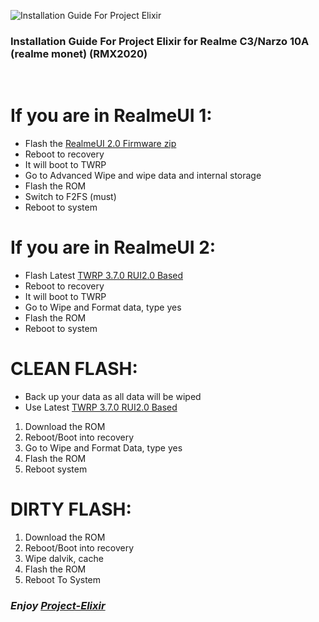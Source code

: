![Installation Guide For Project Elixir](https://i.imgur.com/3UmK6nS.png "Installation")

### Installation Guide For Project Elixir for Realme C3/Narzo 10A (realme monet) (RMX2020)
​
# If you are in RealmeUI 1:
- Flash the [RealmeUI 2.0 Firmware zip](https://sourceforge.net/projects/sarthak-android-projects/files/Firmware/RMX2020/realme-UI2-vendor%2Bfirmware-RMX2020.zip/download)
- Reboot to recovery
- It will boot to TWRP 
- Go to Advanced Wipe and wipe data and internal storage
- Flash the ROM
- Switch to F2FS (must)
- Reboot to system

# If you are in RealmeUI 2:
- Flash Latest [TWRP 3.7.0 RUI2.0 Based](https://sourceforge.net/projects/sarthak-android-projects/files/Recoveries/RMX2020/TWRP-12.1-RUI2-R1-RMX2020-29102023.img/download)
- Reboot to recovery
- It will boot to TWRP 
- Go to Wipe and Format data, type yes
- Flash the ROM
- Reboot to system

# CLEAN FLASH:​
* Back up your data as all data will be wiped
* Use Latest [TWRP 3.7.0 RUI2.0 Based](https://sourceforge.net/projects/sarthak-android-projects/files/Recoveries/RMX2020/TWRP-12.1-RUI2-R1-RMX2020-29102023.img/download)

1. Download the ROM
2. Reboot/Boot into recovery
3. Go to Wipe and Format Data, type yes
4. Flash the ROM
5. Reboot system

# DIRTY FLASH:
1. Download the ROM
2. Reboot/Boot into recovery
3. Wipe dalvik, cache
4. Flash the ROM
5. Reboot To System

### _***Enjoy [Project-Elixir](https://projectelixiros.com)***_
